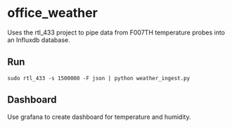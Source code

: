 # office_weather

Uses the rtl_433 project to pipe data from F007TH temperature probes into an Influxdb database.

## Run
```
sudo rtl_433 -s 1500000 -F json | python weather_ingest.py
```

## Dashboard
Use grafana to create dashboard for temperature and humidity.

